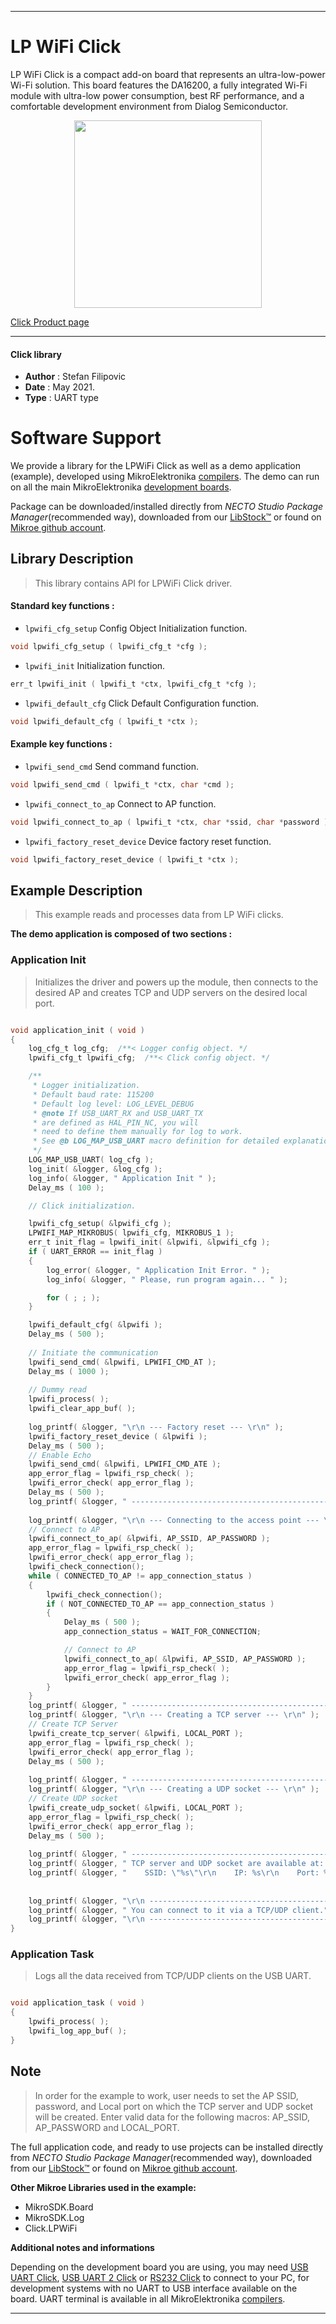 
---
# LP WiFi Click

LP WiFi Click is a compact add-on board that represents an ultra-low-power Wi-Fi solution. This board features the DA16200, a fully integrated Wi-Fi module with ultra-low power consumption, best RF performance, and a comfortable development environment from Dialog Semiconductor.

<p align="center">
  <img src="https://download.mikroe.com/images/click_for_ide/lpwifi_click.png" height=300px>
</p>

[Click Product page](https://www.mikroe.com/lp-wifi-click)

---


#### Click library

- **Author**        : Stefan Filipovic
- **Date**          : May 2021.
- **Type**          : UART type


# Software Support

We provide a library for the LPWiFi Click
as well as a demo application (example), developed using MikroElektronika
[compilers](https://www.mikroe.com/necto-studio).
The demo can run on all the main MikroElektronika [development boards](https://www.mikroe.com/development-boards).

Package can be downloaded/installed directly from *NECTO Studio Package Manager*(recommended way), downloaded from our [LibStock&trade;](https://libstock.mikroe.com) or found on [Mikroe github account](https://github.com/MikroElektronika/mikrosdk_click_v2/tree/master/clicks).

## Library Description

> This library contains API for LPWiFi Click driver.

#### Standard key functions :

- `lpwifi_cfg_setup` Config Object Initialization function.
```c
void lpwifi_cfg_setup ( lpwifi_cfg_t *cfg );
```

- `lpwifi_init` Initialization function.
```c
err_t lpwifi_init ( lpwifi_t *ctx, lpwifi_cfg_t *cfg );
```

- `lpwifi_default_cfg` Click Default Configuration function.
```c
void lpwifi_default_cfg ( lpwifi_t *ctx );
```

#### Example key functions :

- `lpwifi_send_cmd` Send command function.
```c
void lpwifi_send_cmd ( lpwifi_t *ctx, char *cmd );
```

- `lpwifi_connect_to_ap` Connect to AP function.
```c
void lpwifi_connect_to_ap ( lpwifi_t *ctx, char *ssid, char *password );
```

- `lpwifi_factory_reset_device` Device factory reset function.
```c
void lpwifi_factory_reset_device ( lpwifi_t *ctx );
```

## Example Description

> This example reads and processes data from LP WiFi clicks.

**The demo application is composed of two sections :**

### Application Init

> Initializes the driver and powers up the module, then connects to the desired AP and creates TCP and UDP servers on the desired local port.

```c

void application_init ( void )
{
    log_cfg_t log_cfg;  /**< Logger config object. */
    lpwifi_cfg_t lpwifi_cfg;  /**< Click config object. */

    /** 
     * Logger initialization.
     * Default baud rate: 115200
     * Default log level: LOG_LEVEL_DEBUG
     * @note If USB_UART_RX and USB_UART_TX 
     * are defined as HAL_PIN_NC, you will 
     * need to define them manually for log to work. 
     * See @b LOG_MAP_USB_UART macro definition for detailed explanation.
     */
    LOG_MAP_USB_UART( log_cfg );
    log_init( &logger, &log_cfg );
    log_info( &logger, " Application Init " );
    Delay_ms ( 100 );

    // Click initialization.

    lpwifi_cfg_setup( &lpwifi_cfg );
    LPWIFI_MAP_MIKROBUS( lpwifi_cfg, MIKROBUS_1 );
    err_t init_flag = lpwifi_init( &lpwifi, &lpwifi_cfg );
    if ( UART_ERROR == init_flag ) 
    {
        log_error( &logger, " Application Init Error. " );
        log_info( &logger, " Please, run program again... " );

        for ( ; ; );
    }

    lpwifi_default_cfg( &lpwifi );
    Delay_ms ( 500 );
    
    // Initiate the communication
    lpwifi_send_cmd( &lpwifi, LPWIFI_CMD_AT );
    Delay_ms ( 1000 );
    
    // Dummy read
    lpwifi_process( );
    lpwifi_clear_app_buf( );
    
    log_printf( &logger, "\r\n --- Factory reset --- \r\n" );
    lpwifi_factory_reset_device ( &lpwifi );
    Delay_ms ( 500 );
    // Enable Echo
    lpwifi_send_cmd( &lpwifi, LPWIFI_CMD_ATE );
    app_error_flag = lpwifi_rsp_check( );
    lpwifi_error_check( app_error_flag );
    Delay_ms ( 500 );
    log_printf( &logger, " ----------------------------------------------- \r\n" );
    
    log_printf( &logger, "\r\n --- Connecting to the access point --- \r\n" );
    // Connect to AP
    lpwifi_connect_to_ap( &lpwifi, AP_SSID, AP_PASSWORD );
    app_error_flag = lpwifi_rsp_check( );
    lpwifi_error_check( app_error_flag );
    lpwifi_check_connection();
    while ( CONNECTED_TO_AP != app_connection_status )
    {
        lpwifi_check_connection();
        if ( NOT_CONNECTED_TO_AP == app_connection_status )
        {
            Delay_ms ( 500 );
            app_connection_status = WAIT_FOR_CONNECTION;

            // Connect to AP
            lpwifi_connect_to_ap( &lpwifi, AP_SSID, AP_PASSWORD );
            app_error_flag = lpwifi_rsp_check( );
            lpwifi_error_check( app_error_flag );
        }
    }
    log_printf( &logger, " ----------------------------------------------- \r\n" );
    log_printf( &logger, "\r\n --- Creating a TCP server --- \r\n" );
    // Create TCP Server
    lpwifi_create_tcp_server( &lpwifi, LOCAL_PORT );
    app_error_flag = lpwifi_rsp_check( );
    lpwifi_error_check( app_error_flag );
    Delay_ms ( 500 );
    
    log_printf( &logger, " ----------------------------------------------- \r\n" );
    log_printf( &logger, "\r\n --- Creating a UDP socket --- \r\n" );
    // Create UDP socket
    lpwifi_create_udp_socket( &lpwifi, LOCAL_PORT );
    app_error_flag = lpwifi_rsp_check( );
    lpwifi_error_check( app_error_flag );
    Delay_ms ( 500 );
    
    log_printf( &logger, " ----------------------------------------------- \r\n" );
    log_printf( &logger, " TCP server and UDP socket are available at: \r\n" );
    log_printf( &logger, "    SSID: \"%s\"\r\n    IP: %s\r\n    Port: %u", ( char * ) AP_SSID, 
                                                                           ( char * ) assigned_ip_address, 
                                                                         ( uint16_t ) LOCAL_PORT );
    log_printf( &logger, "\r\n ----------------------------------------------- \r\n" );
    log_printf( &logger, " You can connect to it via a TCP/UDP client." );
    log_printf( &logger, "\r\n ----------------------------------------------- \r\n" );
}

```

### Application Task

> Logs all the data received from TCP/UDP clients on the USB UART.

```c

void application_task ( void )
{
    lpwifi_process( );
    lpwifi_log_app_buf( );
}

```

## Note

> In order for the example to work, user needs to set the AP SSID, password, and Local port
> on which the TCP server and UDP socket will be created.
> Enter valid data for the following macros: AP_SSID, AP_PASSWORD and LOCAL_PORT.

The full application code, and ready to use projects can be installed directly from *NECTO Studio Package Manager*(recommended way), downloaded from our [LibStock&trade;](https://libstock.mikroe.com) or found on [Mikroe github account](https://github.com/MikroElektronika/mikrosdk_click_v2/tree/master/clicks).

**Other Mikroe Libraries used in the example:**

- MikroSDK.Board
- MikroSDK.Log
- Click.LPWiFi

**Additional notes and informations**

Depending on the development board you are using, you may need
[USB UART Click](https://www.mikroe.com/usb-uart-click),
[USB UART 2 Click](https://www.mikroe.com/usb-uart-2-click) or
[RS232 Click](https://www.mikroe.com/rs232-click) to connect to your PC, for
development systems with no UART to USB interface available on the board. UART
terminal is available in all MikroElektronika
[compilers](https://shop.mikroe.com/compilers).

---
